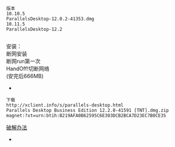 ```
版本
10.10.5
ParallelsDesktop-12.0.2-41353.dmg
10.11.5
ParallelsDesktop-12.2


```

安装：<br>
断网安装<br>
断网run第一次<br>
HandOff!切断网络<br>
(安完后666MB)<br>

-

```
下载
http://xclient.info/s/parallels-desktop.html
Parallels Desktop Business Edition 12.2.0-41591 [TNT].dmg.zip
magnet:?xt=urn:btih:B219AFA0B62595C6E303DCB2BCA7D23EC7B0CE35

```

[破解办法](http://www.macappstore.net/parallels-desktop-12-po-jie)

-
